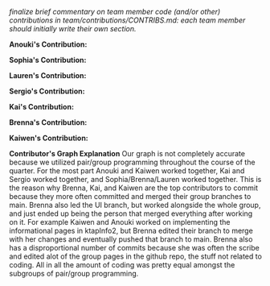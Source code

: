 *finalize brief commentary on team member code (and/or other) contributions in team/contributions/CONTRIBS.md: each team member should initially write their own section.*


**Anouki's Contribution:**

**Sophia's Contribution:**

**Lauren's Contribution:**

**Sergio's Contribution:**

**Kai's Contribution:**

**Brenna's Contribution:**

**Kaiwen's Contribution:**


**Contributor's Graph Explanation**
Our graph is not completely accurate because we utilized pair/group programming throughout the course of the quarter. For the most part Anouki and Kaiwen worked together, Kai and Sergio worked together, and Sophia/Brenna/Lauren worked together. This is the reason why Brenna, Kai, and Kaiwen are the top contributors to commit because they more often committed and merged their group branches to main. Brenna also led the UI branch, but worked alongside the whole group, and just ended up being the person that merged everything after working on it. For example Kaiwen and Anouki worked on implementing the informational pages in ktapInfo2, but Brenna edited their branch to merge with her changes and eventually pushed that branch to main. Brenna also has a disproportional number of commits because she was often the scribe and edited alot of the group pages in the github repo, the stuff not related to coding. All in all the amount of coding was pretty equal amongst the subgroups of pair/group programming.
